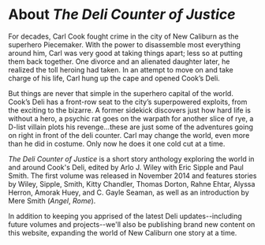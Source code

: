 # About _The Deli Counter of Justice_

For decades, Carl Cook fought crime in the city of New Caliburn as the superhero Piecemaker. With the power to disassemble most everything around him, Carl was very good at taking things apart; less so at putting them back together. One divorce and an alienated daughter later, he realized the toll heroing had taken. In an attempt to move on and take charge of his life, Carl hung up the cape and opened Cook’s Deli.
 
But things are never that simple in the superhero capital of the world. Cook’s Deli has a front-row seat to the city’s superpowered exploits, from the exciting to the bizarre. A former sidekick discovers just how hard life is without a hero, a psychic rat goes on the warpath for another slice of rye, a D-list villain plots his revenge…these are just some of the adventures going on right in front of the deli counter. Carl may change the world, even more than he did in costume. Only now he does it one cold cut at a time.
 
_The Deli Counter of Justice_ is a short story anthology exploring the world in and around Cook's Deli, edited by Arlo J. Wiley with Eric Sipple and Paul Smith. The first volume was released in November 2014 and features stories by Wiley, Sipple, Smith, Kitty Chandler, Thomas Dorton, Rahne Ehtar, Alyssa Herron, Amorak Huey, and C. Gayle Seaman, as well as an introduction by Mere Smith (_Angel_, _Rome_).
 
In addition to keeping you apprised of the latest Deli updates--including future volumes and projects--we'll also be publishing brand new content on this website, expanding the world of New Caliburn one story at a time.